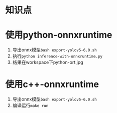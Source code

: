 # 知识点

# 使用python-onnxruntime
1. 导出onnx模型`bash export-yolov5-6.0.sh`
2. 执行`python inference-with-onnxruntime.py`
3. 结果在workspace下python-ort.jpg

# 使用c++-onnxruntime
1. 导出onnx模型`bash export-yolov5-6.0.sh`
2. 编译运行`make run`